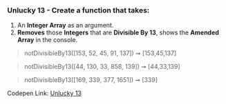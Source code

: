 ### Unlucky 13 - Create a function that takes: 

1. An **Integer Array** as an argument. 
1. **Removes** those **Integers** that are **Divisible By 13**, shows the **Amended Array** in the console.

> notDivisibleBy13([153, 52, 45, 91, 137]) ➞ [153,45,137]

> notDivisibleBy13([44, 130, 33, 858, 139]) ➞ [44,33,139]

> notDivisibleBy13([169, 339, 377, 1651]) ➞ [339]

Codepen Link: [Unlucky 13](https://codepen.io/naveencoder/pen/VwZzWQQ?editors=0012)